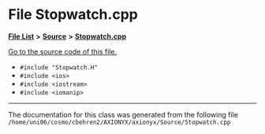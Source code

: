 
# File Stopwatch.cpp


[**File List**](files.md) **>** [**Source**](dir_74389ed8173ad57b461b9d623a1f3867.md) **>** [**Stopwatch.cpp**](Stopwatch_8cpp.md)

[Go to the source code of this file.](Stopwatch_8cpp_source.md)



* `#include "Stopwatch.H"`
* `#include <ios>`
* `#include <iostream>`
* `#include <iomanip>`
























------------------------------
The documentation for this class was generated from the following file `/home/uni06/cosmo/cbehren2/AXIONYX/axionyx/Source/Stopwatch.cpp`